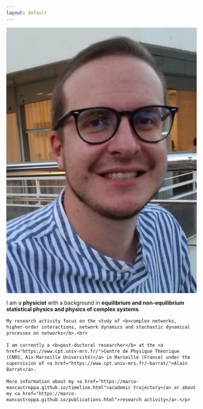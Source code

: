 ```yaml
---
layout: default
---
```

<style>
.container {
  display: flex;
  align-items: center;
  gap: 15px; 
}

.container img {
  max-width: 30%; 
  height: auto;
}

.container p {
  flex: 1; 
}

  
@media (max-width: 768px) {
  .container {
    flex-direction: column;
    text-align: center; 
  }

  .container img {
    max-width: 80%; 
  }
}
</style>

<div class="image-text">
  <img src="/pictures/me.jpg" alt="Marco Mancastroppa">
  <p>I am a <b>physicist</b> with a background in <b>equilibrium and non-equilibrium statistical physics and physics of complex systems</b>. <br>
    
    My research activity focus on the study of <b>complex networks, higher-order interactions, network dynamics and stochastic dynamical processes on networks</b>.<br>
    
    I am currently a <b>post-doctoral researcher</b> at the <a href="https://www.cpt.univ-mrs.fr/">Centre de Physique Théorique (CNRS, Aix-Marseille Université)</a> in Marseille (France) under the supervision of <a href="https://www.cpt.univ-mrs.fr/~barrat/">Alain Barrat</a>.
    
    More information about my <a href="https://marco-mancastroppa.github.io/timeline.html">academic trajectory</a> or about my <a href="https://marco-mancastroppa.github.io/publications.html">research activity</a>.</p>
</p>
</div>
